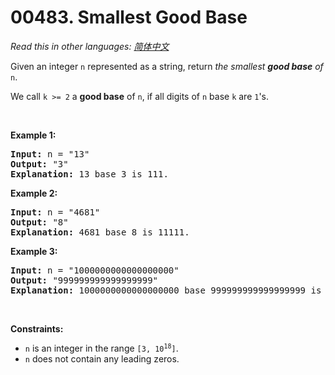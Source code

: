 # 00483. Smallest Good Base

  _Read this in other languages:_
    [_简体中文_](README.zh-CN.md)

<p>Given an integer <code>n</code> represented as a string, return <em>the smallest <strong>good base</strong> of</em> <code>n</code>.</p>

<p>We call <code>k &gt;= 2</code> a <strong>good base</strong> of <code>n</code>, if all digits of <code>n</code> base <code>k</code> are <code>1</code>&#39;s.</p>

<p>&nbsp;</p>
<p><strong>Example 1:</strong></p>

<pre>
<strong>Input:</strong> n = &quot;13&quot;
<strong>Output:</strong> &quot;3&quot;
<strong>Explanation:</strong> 13 base 3 is 111.
</pre>

<p><strong>Example 2:</strong></p>

<pre>
<strong>Input:</strong> n = &quot;4681&quot;
<strong>Output:</strong> &quot;8&quot;
<strong>Explanation:</strong> 4681 base 8 is 11111.
</pre>

<p><strong>Example 3:</strong></p>

<pre>
<strong>Input:</strong> n = &quot;1000000000000000000&quot;
<strong>Output:</strong> &quot;999999999999999999&quot;
<strong>Explanation:</strong> 1000000000000000000 base 999999999999999999 is 11.
</pre>

<p>&nbsp;</p>
<p><strong>Constraints:</strong></p>

<ul>
	<li><code>n</code> is an integer in the range <code>[3, 10<sup>18</sup>]</code>.</li>
	<li><code>n</code> does not contain any leading zeros.</li>
</ul>
